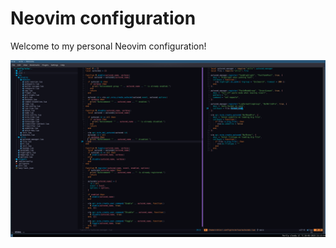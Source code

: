 # Neovim configuration

Welcome to my personal Neovim configuration!

![Neovim editor showcase](images/editor.png)
